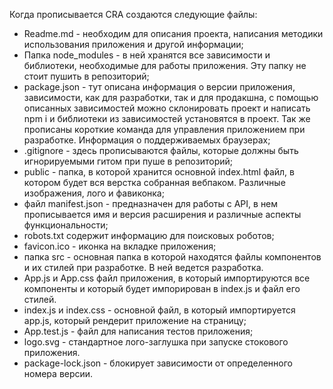 Когда прописывается CRA создаются следующие файлы:
- Readme.md - необходим для описания проекта, написания методики использования приложения и другой информации;
- Папка node_modules - в ней хранятся все зависимости и библиотеки, необходимые для работы приложения. Эту папку не стоит пушить в репозиторий;
- package.json - тут описана информация о версии приложения, зависимости, как для разработки, так и для продакшна, с помощью описанных зависимостей можно склонировать проект и написать npm i и библиотеки из зависимостей установятся в проект. Так же прописаны короткие команда для управления приложением при разработке. Информация о поддерживаемых браузерах;
- .gitignore - здесь прописываются файлы, которые должны быть игнорируемыми гитом при пуше в репозиторий;
- public - папка, в которой хранится основной index.html файл, в котором будет вся верстка собранная вебпаком. Различные изображения, лого и фавиконка;
- файл manifest.json - предназначен для работы с API, в нем прописывается имя и версия расширения и различные аспекты функциональности;
- robots.txt содержит информацию для поисковых роботов;
- favicon.ico - иконка на вкладке приложения;
- папка src - основная папка в которой находятся файлы компонентов и их стилей при разработке. В ней ведется разработка.
- App.js и App.css файл приложения, в который импортируются все компоненты и который будет импорирован в index.js и файл его стилей.
- index.js и index.css - основной файл, в который импортируется app.js, который рендерит приложение на страницу;
- App.test.js - файл для написания тестов приложения;
- logo.svg - стандартное лого-заглушка при запуске стокового приложения.
- package-lock.json - блокирует зависимости от определенного номера версии.